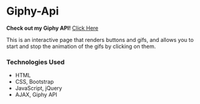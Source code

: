 # Giphy-Api

**Check out my Giphy API!**
[Click Here](https://shimonikeren.github.io/Nature-Giphy/)

This is an interactive page that renders buttons and gifs, and allows you to start and stop the animation of the gifs by clicking on them.

### Technologies Used
- HTML
- CSS, Bootstrap
- JavaScript, jQuery
- AJAX, Giphy API 

